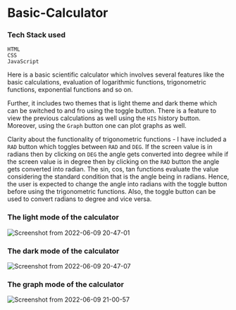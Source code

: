 # Basic-Calculator

### Tech Stack used

```
HTML
CSS
JavaScript
```
Here is a basic scientific calculator which involves several features like the basic calculations, evaluation of logarithmic functions, trigonometric functions, exponential functions and so on.

Further, it includes two themes that is light theme and dark theme which can be switched to and fro using the toggle button.
There is a feature to view the previous calculations as well using the ```HIS``` history button.
Moreover, using the ```Graph``` button one can plot graphs as well.

Clarity about the functionality of trigonometric functions - I have included a ```RAD``` button which toggles between ```RAD``` and ```DEG```. If the screen value is in radians then by clicking on ```DEG``` the angle gets converted into degree while if the screen value is in degree then by clicking on the ```RAD``` button the angle gets converted into radian. The sin, cos, tan functions evaluate the value considering the standard condition that is the angle being in radians. Hence, the user is expected to change the angle into radians  with the toggle button before using the trigonometric functions. Also, the toggle button can be used to convert radians to degree and vice versa.

### The light mode of the calculator
![Screenshot from 2022-06-09 20-47-01](https://user-images.githubusercontent.com/94168243/172885706-13890d60-d46b-4932-80a2-c346ab5a2a24.png)

### The dark mode of the calculator
![Screenshot from 2022-06-09 20-47-07](https://user-images.githubusercontent.com/94168243/172885786-2825f236-c61e-45a8-9cf5-811dd34cbb39.png)

### The graph mode of the calculator
![Screenshot from 2022-06-09 21-00-57](https://user-images.githubusercontent.com/94168243/172886061-0e76a120-c570-4b26-b9ff-ce1d373d4ce8.png)
